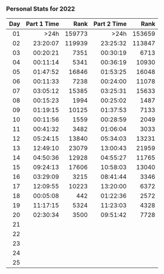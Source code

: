 ### Personal Stats for 2022

| Day | Part 1 Time |   Rank | Part 2 Time |   Rank |
|----:|------------:|-------:|------------:|-------:|
|  01 |       \>24h | 159773 |       \>24h | 153659 |
|  02 |    23:20:07 | 119939 |    23:25:32 | 113847 |
|  03 |    00:20:21 |   7351 |    00:30:19 |   6713 |
|  04 |    00:11:14 |   5341 |    00:36:19 |  10930 |
|  05 |    01:47:52 |  16846 |    01:53:25 |  16048 |
|  06 |    00:11:33 |   7238 |    00:24:00 |  11078 |
|  07 |    03:05:12 |  15385 |    03:25:31 |  15633 |
|  08 |    00:15:23 |   1994 |    00:25:02 |   1487 |
|  09 |    01:19:15 |  10125 |    01:37:53 |   7133 |
|  10 |    00:11:56 |   1559 |    00:28:59 |   2049 |
|  11 |    00:41:32 |   3482 |    01:06:04 |   3033 |
|  12 |    05:24:15 |  13840 |    05:34:03 |  13231 |
|  13 |    12:49:10 |  23079 |    13:00:43 |  21959 |
|  14 |    04:50:36 |  12928 |    04:55:27 |  11765 |
|  15 |    09:24:13 |  17606 |    10:58:03 |  13040 |
|  16 |    03:29:09 |   3215 |    08:41:44 |   3346 |
|  17 |    12:09:55 |  10223 |    13:20:00 |   6372 |
|  18 |    00:05:08 |    442 |    01:22:36 |   2572 |
|  19 |    11:17:15 |   5324 |    11:23:03 |   4328 |
|  20 |    02:30:34 |   3500 |    09:51:42 |   7728 |
|  21 |             |        |             |        |
|  22 |             |        |             |        |
|  23 |             |        |             |        |
|  24 |             |        |             |        |
|  25 |             |        |             |        |
